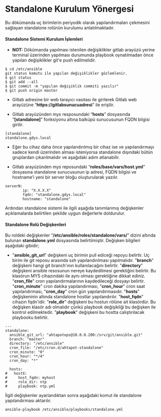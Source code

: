 # Standalone Kurulum Yönergesi
Bu dökümanda uç birimlerin periyodik olarak yapılandırmaları çekmesini sağlayan standalone rolünün kurulumu anlatılmaktadır.

#### Standalone Sistemi Kurulum İşlemleri 
* **NOT:** Dökümanda yapılması istenilen değişiklikler gitlab arayüzü yerine terminal üzerinden yapılması durumunda playbook oynatılmadan önce yapılan değişiklikler git'e push edilmelidir.

```
$ cd /etc/ansible
git status komutu ile yapılan değişiklikler gözlemlenir.
$ git status  
$ git add --all
$ git commit -m "yapılan değişiklik commiti yazılır"
$ git push origin master
```

* Gitlab adresine  bir web tarayıcı vasıtası ile girilerek Gitlab web arayüzüne “**https://gitlabsunucuadresi**” ile erişilir. 

* Gitlab arayüzünden mys resposundaki “**hosts**” dosyasında “**[standalone]**” fonksiyonu altına balküpü sunucusunun FQDN bilgisi girilir.

```
[standalone]
standalone.gdys.local
```
* Eğer bu cihaz daha önce yapılandırılmış bir cihaz ise ve yapılandırmayı sadece kendi üzerinden alması isteniyorsa standalone dışındaki bütün gruplardan çıkarılmalıdır ve aşağıdaki adım atlanabilir.

* Gitlab arayüzünden mys reposundaki  “**roles/base/vars/host.yml**” dosyasına standalone sunucusunun ip adresi, FQDN bilgisi ve hostname’i yeni bir server bloğu oluşturularak yazılır. 

```
serverN:
        ip: "X.X.X.X"
        fqdn: "standalone.gdys.local"
        hostname: "standalone"
```

Ardından standalone sistemi ile ilgili aşağıda tanımlanmış değişkenler açıklamalarda belirtilen şekilde uygun değerlerle doldurulur.


#### Standalone Rolü Değişkenleri
Bu roldeki değişkenler “**/etc/ansible/roles/standalone/vars/**” dizini altında bulunan **standalone.yml** dosyasında belirtilmiştir. Değişken bilgileri aşağıdaki gibidir;

- "**ansible_git_url**" değişkeni uç birimin pull ediceği repoyu belirtir. Uç birim ile git reposu arasında ssh yapılandırılması yapılmalıdır. "**branch**" değişkeni hangi git branch'ının kullanılacağını belirtir. "**directory**" değişkeni ansible resosunun nereye kaydedilmesi gerektiğini belirtir. Bu klasörun MYS cihazındaki ile aynı olması gerektiğine dikkat ediniz. "**cron_file**" cron yapılandırmalarının kaydedileceği dosyayı belirtir. "**cron_minute**" cron dakika yapılandırması, "**cron_hour**" cron saat yapılandırması, "**cron_day**" cron gün yapılandırmasıdır. 
"**hosts**" değişkeninin altında standalone hostlar yapılandırılır. "**host_fqdn**" cihazın fqdn'idir. "**role_dir**" değişkeni bu hostun rölüne ait klasördür. Bu değişken klasör adı olmalıdır çünkü playbook değişikliği bu değişken ile kontrol edilmektedir. "**playbook**" değişkeni bu hostta calıştırılacak playbooku belirtir. 

```
---  
standalone:  
  ansible_git_url: "ahtapotops@10.0.0.200:/srv/git/ansible.git"  
  branch: "master"  
  directory: "/etc/ansible"  
  cron_file: "/etc/cron.d/ahtapot-standalone"  
  cron_minute: "0"  
  cron_hour: "*/4"  
  cron_day: "*"  
  
  hosts:  
#   hostX:  
#     host_fqdn: myhost  
#     role_dir: ntp  
#     playbook: ntp.yml
```

İlgili değişkenler ayarlandıktan sonra aşağıdaki komut ile standalone yapılandırması aktarılır.

```
ansible-playbook /etc/ansible/playbooks/standalone.yml
```
